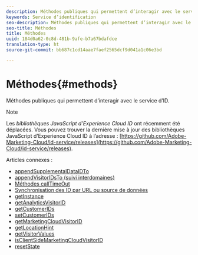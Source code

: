 ```yaml
---
description: Méthodes publiques qui permettent d’interagir avec le service d’ID.
keywords: Service d’identification
seo-description: Méthodes publiques qui permettent d’interagir avec le service d’ID.
seo-title: Méthodes
title: Méthodes
uuid: 184d0a62-0c8d-481b-9afe-b7a67bdafdce
translation-type: ht
source-git-commit: bb687c1cd14aae7faef2565dcf9d041a1c06e3bd

---
```



# Méthodes{#methods}

Méthodes publiques qui permettent d’interagir avec le service d’ID.

>[!NOTE]
>
>Les *bibliothèques JavaScript d’Experience Cloud ID* ont récemment été déplacées. Vous pouvez trouver la dernière mise à jour des bibliothèques JavaScript d’Experience Cloud ID à l’adresse : [https://github.com/Adobe-Marketing-Cloud/id-service/releases](https://github.com/Adobe-Marketing-Cloud/id-service/releases).

Articles connexes :

+ [appendSupplementalDataIDTo](mcvid-appendsupplementaldataidto.md)
+ [appendVisitorIDsTo (suivi interdomaines)](mcvid-appendvisitorid.md)
+ [Méthodes callTimeOut](mcvid-timeout-functions.md)
+ [Synchronisation des ID par URL ou source de données](mcvid-idsync.md)
+ [getInstance](mcvid-getinstance.md)
+ [getAnalyticsVisitorID](mcvid-getanalyticsvisitorid.md)
+ [getCustomerIDs](mcvid-getcustomerids.md)
+ [setCustomerIDs](mcvid-setcustomerids.md)
+ [getMarketingCloudVisitorID](mcvid-getmcvid.md)
+ [getLocationHint](mcvid-getlocationhint.md)
+ [getVisitorValues](mcvid-getvisitorvalues.md)
+ [isClientSideMarketingCloudVisitorID](mcvid-client-side-id.md)
+ [resetState](mcvid-resetstate.md)

